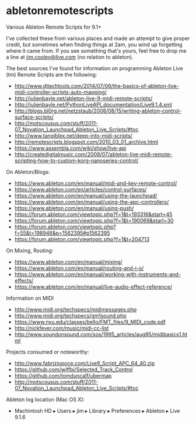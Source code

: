 abletonremotescripts
====================

Various Ableton Remote Scripts for 9.1+

I've collected these from various places and made an attempt to give proper credit, but sometimes when finding things at 2am, you wind up forgetting where it came from.  If you see something that's yours, feel free to drop me a line at jim.cooley@live.com (no relation to ableton).

The best sources I've found for information on programming Ableton Live (tm) Remote Scripts are the following:
* http://www.djtechtools.com/2014/07/06/the-basics-of-ableton-live-midi-controller-scripts-auto-mapping/
* http://julienbayle.net/ableton-live-9-midi-remote-scripts/
* http://julienbayle.net/PythonLiveAPI_documentation/Live9.1.4.xml
* http://blogs.bl0rg.net/netzstaub/2008/08/15/writing-ableton-control-surface-scripts/
* http://motscousus.com/stuff/2011-07_Novation_Launchpad_Ableton_Live_Scripts/#toc
* http://www.tangiblex.net/deep-into-midi-scripts/
* http://remotescripts.blogspot.com/2010_03_01_archive.html
* https://www.assembla.com/wiki/show/live-api
* http://createdigitalmusic.com/2009/07/ableton-live-midi-remote-scripting-how-to-custom-korg-nanoseries-control/

On Ableton/Blogs:
* https://www.ableton.com/en/manual/midi-and-key-remote-control/
* https://www.ableton.com/en/articles/control-surfaces/
* https://www.ableton.com/en/manual/using-the-launchpad/
* https://www.ableton.com/en/manual/using-the-apc-controllers/
* https://www.ableton.com/en/manual/using-push/
* https://forum.ableton.com/viewtopic.php?f=1&t=193316&start=45
* https://forum.ableton.com/viewtopic.php?f=1&t=190069&start=30
* https://forum.ableton.com/viewtopic.php?f=55&t=198946&p=1562395#p1562395
* https://forum.ableton.com/viewtopic.php?f=1&t=204713

On Mixing, Routing:
* https://www.ableton.com/en/manual/mixing/
* https://www.ableton.com/en/manual/routing-and-i-o/
* https://www.ableton.com/en/manual/working-with-instruments-and-effects/
* https://www.ableton.com/en/manual/live-audio-effect-reference/

Information on MIDI
* http://www.midi.org/techspecs/midimessages.php
* http://www.midi.org/techspecs/gm1sound.php
* https://www.nyu.edu/classes/bello/FMT_files/9_MIDI_code.pdf
* http://nickfever.com/music/midi-cc-list
* http://www.soundonsound.com/sos/1995_articles/aug95/midibasics1.html

Projects consumed or noteworthy:
* http://www.fabriziopoce.com/Live9_Script_APC_64_40.zip
* https://github.com/wiffbi/Selected_Track_Control
* https://github.com/tomduncalf/ubermap
* http://motscousus.com/stuff/2011-07_Novation_Launchpad_Ableton_Live_Scripts/#toc

Ableton log location (Mac OS X):
* Machintosh HD ▸ Users ▸ jim ▸ Library ▸ Preferences ▸ Ableton ▸ Live 9.1.6
